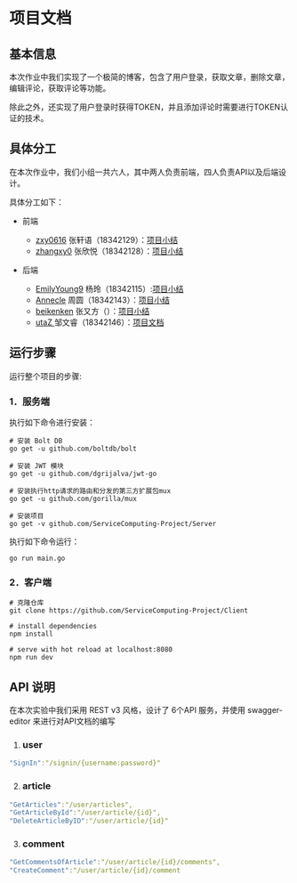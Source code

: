 # 项目文档

## 基本信息

本次作业中我们实现了一个极简的博客，包含了用户登录，获取文章，删除文章，编辑评论，获取评论等功能。

除此之外，还实现了用户登录时获得TOKEN，并且添加评论时需要进行TOKEN认证的技术。

## 具体分工

在本次作业中，我们小组一共六人，其中两人负责前端，四人负责API以及后端设计。

具体分工如下：

- 前端
  - [zxy0616](https://github.com/orgs/ServiceComputing-Project/people/zxy0616) 张轩语（18342129）：[项目小结](https://blog.csdn.net/qq_43233275/article/details/111556495)
  - [zhangxy0](https://github.com/orgs/ServiceComputing-Project/people/zhangxy0) 张欣悦（18342128）：[项目小结](https://blog.csdn.net/weixin_43985359/article/details/111567422)

- 后端
  - [EmilyYoung9](https://github.com/orgs/ServiceComputing-Project/people/EmilyYoung9) 杨玲（18342115）:[项目小结](https://shimo.im/docs/vTYDgPWXqX8QJPKy)
  - [Annecle](https://github.com/orgs/ServiceComputing-Project/people/Annecle)  周圆（18342143）：[项目小结](https://shimo.im/docs/JQW8QhdtX9GCdDxQ/)
  - [beikenken](https://github.com/orgs/ServiceComputing-Project/people/beikenken) 张又方（）：[项目小结](https://blog.csdn.net/weixin_43227340/article/details/111558288)
  - [utaZ ](https://github.com/orgs/ServiceComputing-Project/people/utaZ) 邹文睿（18342146）：[项目文档](https://blog.csdn.net/weixin_45683170/article/details/111563379)



## 运行步骤

运行整个项目的步骤:

### 1．服务端

执行如下命令进行安装：

```
# 安装 Bolt DB
go get -u github.com/boltdb/bolt

# 安装 JWT 模块
go get -u github.com/dgrijalva/jwt-go

# 安装执行http请求的路由和分发的第三方扩展包mux
go get -u github.com/gorilla/mux

# 安装项目
go get -v github.com/ServiceComputing-Project/Server
```

执行如下命令运行：

```
go run main.go
```

### 2．客户端

```
# 克隆仓库
git clone https://github.com/ServiceComputing-Project/Client

# install dependencies
npm install

# serve with hot reload at localhost:8080
npm run dev
```

## API 说明

在本次实验中我们采用 REST v3 风格，设计了 6个API 服务，并使用 swagger-editor 来进行对API文档的编写

1. ### user

```yaml
"SignIn":"/signin/{username:password}"
```

2. ### article

```yaml
"GetArticles":"/user/articles",
"GetArticleById":"/user/article/{id}",
"DeleteArticleByID":"/user/article/{id}"
```

3. ### comment

```yaml
"GetCommentsOfArticle":"/user/article/{id}/comments",
"CreateComment":"/user/article/{id}/comment
```



